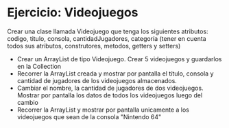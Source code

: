 # Ejercicio: Videojuegos
Crear una clase llamada Videojuego que tenga los siguientes atributos: codigo, titulo, consola, cantidadJugadores, categoría (tener en cuenta
todos sus atributos, construtores, metodos, getters y setters)
* Crear un ArrayList de tipo Videojuego. Crear 5 videojuegos y guardarlos en la Collection 
* Recorrer la ArrayList creada y mostrar por pantalla el título, consola y cantidad de jugadores de los videojuegos almacenados.
* Cambiar el nombre, la cantidad de jugadores de dos videojuegos. Mostrar por pantalla los datos de todos los videojuegos luego del cambio
* Recorrer la ArrayList y mostrar por pantalla unicamente a los videojuegos que sean de la consola "Nintendo 64"
